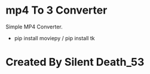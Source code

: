 # mp4 To 3 Converter
Simple MP4 Converter.

- pip install moviepy / pip install tk

# Created By Silent Death_53

